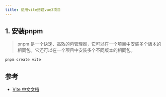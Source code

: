 ```yaml
---
title: 使用vite搭建vue3项目
---
```


## 1. 安装pnpm

> pnpm 是一个快速、高效的包管理器，它可以在一个项目中安装多个版本的相同包。它还可以在一个项目中安装多个不同版本的相同包。

```bash
pnpm create vite
```

## 参考

- [Vite 中文文档](https://cn.vitejs.dev/guide/)

